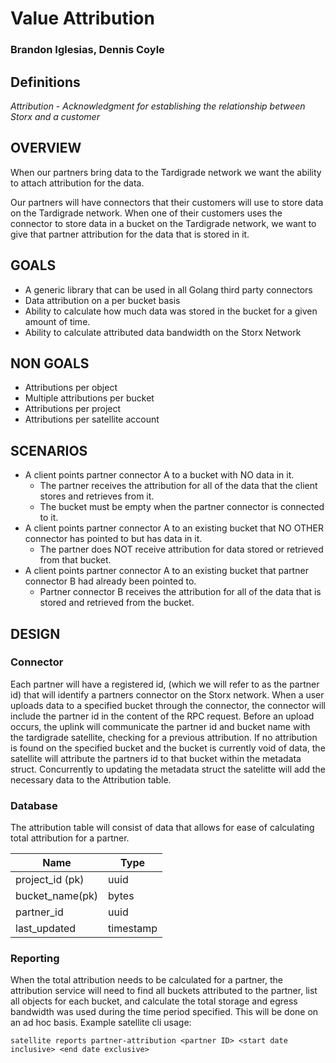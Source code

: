 # Value Attribution

### Brandon Iglesias, Dennis Coyle


## Definitions

*Attribution* - _Acknowledgment for establishing the relationship between Storx and a customer_


## OVERVIEW

When our partners bring data to the Tardigrade network we want the ability to attach attribution for the data. 

Our partners will have connectors that their customers will use to store data on the Tardigrade network. When one of their customers uses the connector to store data in a bucket on the Tardigrade network, we want to give that partner attribution for the data that is stored in it.


## GOALS

* A generic library that can be used in all  Golang third party connectors
* Data attribution on a per bucket basis
* Ability to calculate how much data was stored in the bucket for a given amount of time. 
* Ability to calculate attributed data bandwidth on the Storx Network


## NON GOALS

* Attributions per object
* Multiple attributions per bucket
* Attributions per project
* Attributions per satellite account


## SCENARIOS

* A client points partner connector A to a bucket with NO data in it.
	* The partner receives the attribution for all of the data that the client stores and retrieves from it. 
	* The bucket must be empty when the partner connector is connected to it. 
* A client points partner connector A to an existing bucket that NO OTHER connector has pointed to but has data in it. 
	* The partner does NOT receive attribution for data stored or retrieved from that bucket. 
* A client points partner connector A to an existing bucket that partner connector B had already been pointed to. 
	* Partner connector B receives the attribution for all of the data that is stored and retrieved from the bucket. 


## DESIGN

### Connector

Each partner will have a registered id, (which we will refer to as the partner id) that will identify a partners connector on the Storx network.  When a user uploads data to a specified bucket through the connector,  the connector will include the partner id in the content of the RPC request. Before an upload occurs, the uplink will communicate the partner id and bucket name with the tardigrade satellite, checking for a previous attribution. If no attribution is found on the specified bucket and the bucket is currently void of data, the satellite will attribute the partners id to that bucket within the metadata struct. Concurrently to updating the metadata struct the satelitte will add the necessary data to the Attribution table. 


### Database

The attribution table will consist of data that allows for ease of calculating total attribution for a partner. 

| Name            | Type          |
| --------------- | ------------- |
| project_id (pk) | uuid          |
| bucket_name(pk) | bytes         |
| partner_id      | uuid          |
| last_updated    | timestamp     |


### Reporting

When the total attribution needs to be calculated for a partner, the attribution service will need to find all buckets attributed to the partner, list all objects for each bucket, and calculate the total storage and egress bandwidth was used during the time period specified. This will be done on an ad hoc basis.
Example satellite cli usage:
```
satellite reports partner-attribution <partner ID> <start date inclusive> <end date exclusive>
```
